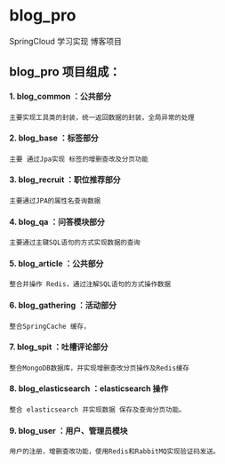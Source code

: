 # blog_pro
SpringCloud 学习实现 博客项目

## blog_pro 项目组成：

####  1. blog_common ：公共部分

```$xslt
主要实现工具类的封装，统一返回数据的封装，全局异常的处理
```
####  2. blog_base ：标签部分
```$xslt
主要 通过Jpa实现 标签的增删查改及分页功能
```
####  3. blog_recruit ：职位推荐部分
```$xslt
主要通过JPA的属性名查询数据
```
####  4. blog_qa ：问答模块部分
```$xslt
主要通过主键SQL语句的方式实现数据的查询
```
####  5. blog_article ：公共部分
```$xslt
整合并操作 Redis，通过注解SQL语句的方式操作数据
```
####  6. blog_gathering ：活动部分
```$xslt
整合SpringCache 缓存，
```
####  7. blog_spit ：吐槽评论部分
```$xslt
整合MongoDB数据库，并实现增删查改分页操作及Redis缓存
```
####  8. blog_elasticsearch ：elasticsearch 操作
```$xslt
整合 elasticsearch 并实现数据 保存及查询分页功能。
```

#### 9. blog_user ：用户、管理员模块
```$xslt
用户的注册，增删查改功能，使用Redis和RabbitMQ实现验证码发送。
```

